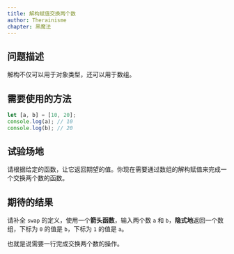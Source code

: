 ```yaml
---
title: 解构赋值交换两个数
author: Therainisme
chapter: 黑魔法
---
```


## 问题描述

解构不仅可以用于对象类型，还可以用于数组。

## 需要使用的方法

```js
let [a, b] = [10, 20];
console.log(a); // 10
console.log(b); // 20
```

## 试验场地

请根据给定的函数，让它返回期望的值。你现在需要通过数组的解构赋值来完成一个交换两个数的函数。

## 期待的结果

请补全 `swap` 的定义，使用一个**箭头函数**，输入两个数 `a` 和 `b`，**隐式地**返回一个数组，下标为 `0` 的值是 `b`，下标为 `1` 的值是 `a`。

也就是说需要一行完成交换两个数的操作。

<script test>
;(function (){
    let testFuncArray = [
        [[1, 2],[2, 1]],
        [[100, 2],[2, 100]],
        [[1.2, 2.33],[2.33, 1.2]]
    ];

    for (const [input, output] of testFuncArray) {
        const outputArray = swap(...input);
        const [oa, ob] = output;
        if (outputArray instanceof Array === false) return false;
        if (oa !== outputArray[0] || ob !== outputArray[1]) return false;
    }
    return true;
})();
</script>

<script template>
let swap = ;
</script>
